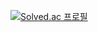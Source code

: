 [![Solved.ac 프로필](http://mazassumnida.wtf/api/v2/generate_badge?boj=august080829)](https://solved.ac/august080829)
